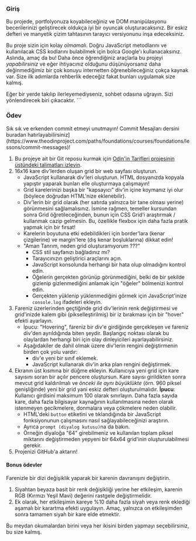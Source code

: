 ### Giriş

Bu projede, portfolyonuza koyabileceğiniz ve DOM manipülasyonu becerilerinizi geliştirecek oldukça iyi bir oyuncak oluşturacaksınız. Bir eskiz defteri ve manyetik çizim tahtasının tarayıcı versiyonunu inşa edeceksiniz.

Bu proje sizin için kolay _olmamalı_. Doğru JavaScript metodlarını ve kullanılacak CSS kodlarını bulabilmek için bolca Google'ı kullanacaksınız. Aslında, amaç da bu! Daha önce öğrendiğiniz araçlarla bu projeyi _yapabilirsiniz_ ve eğer ihtiyacınız olduğunu düşünüyorsanız daha değinmediğimiz bir çok konuyu internetten öğrenebileceğiniz çokça kaynak var. Size ilk adımlarda rehberlik edeceğiz fakat bunları uygulamak size kalmış.

Eğer bir yerde takılıp ilerleyemediyseniz, sohbet odasına uğrayın. Sizi yönlendirecek biri çıkacaktır. ```

### Ödev

<div class="lesson-content__panel" markdown="1">
Sık sık ve erkenden commit etmeyi unutmayın! Commit Mesajları dersini buradan hatırlayabilirsiniz](https://www.theodinproject.com/paths/foundations/courses/foundations/lessons/commit-messages)!

1.  Bu projeye ait bir Git reposu kurmak için [Odin'in Tarifleri projesinin üstündeki talimatları izleyin](https://www.theodinproject.com/paths/foundations/courses/foundations/lessons/recipes#setting-up-your-projects-github-repository).
2.  16x16 kare div'lerden oluşan grid bir web sayfası oluşturun.
    *   JavaScript kullanarak div'leri oluşturun. HTML dosyanızda kopyala yapıştır yaparak bunları elle oluşturmaya çalışmayın!
    *   Grid karelerinizi başka bir "kapsayıcı" div'in içine koymanız iyi olur \(böylece doğrudan HTML'nize eklenebilir\).
    *   Div'lerin bir grid olarak \(her satırda yalnızca bir tane olması yerine\)  görünmesini sağlamalısınız. İsmine rağmen, temeller kursundan sonra Grid öğretileceğinden, bunun için CSS Grid'i araştırmak / kullanmak cazip gelmesin. Bu, özellikle flexbox için daha fazla pratik yapmak için bir fırsat!
    *   Karelerin boyutuna etki edebildikleri için border'lara (kenar çizgilerine) ve margin'lere (dış kenar boşluklarına) dikkat edin!
    *   "Aman Tanrım, neden grid oluşturamıyorum ???"
        *   CSS stil sayfanızı bağladınız mı?
        *   Tarayıcınızın geliştirici araçlarını açın.
        *   JavaScript konsolunda herhangi bir hata olup olmadığını kontrol edin.
        *   Öğelerin gerçekten görünüp görünmediğini, belki de bir şekilde gizlenip gizlenmediğini anlamak için "öğeler" bölmenizi kontrol edin.
        *    Gerçekten yüklenip yüklenmediğini görmek için JavaScript'inize `console.log` ifadeleri ekleyin.
3.  Fareniz üzerlerinden geçtiğinde grid div'lerinin renk değiştirmesi ve grid'inizde kalem gibi \(pikselleştirilmiş\) bir iz bırakması için bir "hover" efekti ayarlayın.
    *   İpucu: "Hovering", fareniz bir div'e girdiğinde gerçekleşen ve fareniz div'den ayrıldığında biten şeydir. Başlangıç noktası olarak bu olaylardan herhangi biri için olay dinleyicileri ayarlayabilirsiniz.
    *   Aşağıdakiler de dahil olmak üzere div'lerin rengini değiştirmenin birden çok yolu vardır:
        *   div'e yeni bir sınıf eklemek.
        *   JavaScript kullanarak div'in arka plan rengini değiştirmek.
4.  Ekranın üst kısmına bir düğme ekleyin. Kullanıcıya yeni grid için kare sayısını soran bir açılır pencere oluştursun. Kare sayısı girildikten sonra mevcut grid kaldırılmalı ve _önceki ile aynı büyüklükte_ \(örn. 960 piksel genişliğinde\) yeni bir grid yani eskiz defteri oluşturulmalıdır. **İpucu**: Kullanıcı girdisini maksimum 100 olarak sınırlayın. Daha fazla sayıda kare, daha fazla bilgisayar kaynağının kullanılmasına neden olarak istenmeyen gecikmelere, donmalara veya çökmelere neden olabilir.
    *   HTML'deki `button` etiketini ve tıklandığında bir JavaScript fonksiyonunun çalışmasını nasıl sağlayabileceğinizi araştırın.
    *   Ayrıca `prompt (diyalog kutusu)`na da bakın.
    *   Örneğin diyaloğa "64" girebilmeniz ve kullanılan toplam piksel miktarını değiştirmeden yepyeni bir 64x64 grid'inin oluşturulabilmesi gerekir.
5.  Projenizi GitHub'a aktarın!

#### Bonus ödevler
Farenizle bir dizi değişiklik yaparak bir karenin davranışını değiştirin.

1. Siyahtan beyaza basit bir renk değişikliği yerine her etkileşim, karenin RGB (Kırmızı Yeşil Mavi) değerini rastgele değiştirmelidir. 
2. Ek olarak, her etkileşimin kareye %10 daha fazla siyah veya renk eklediği aşamalı bir karartma efekti uygulayın. Amaç, yalnızca on etkileşimden sonra tamamen siyah bir kare elde etmektir.

Bu meydan okumalardan birini veya her ikisini birden yapmayı seçebilirsiniz, bu size kalmış.
</div>